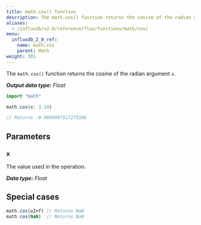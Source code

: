 ```yaml
---
title: math.cos() function
description: The math.cos() function returns the cosine of the radian argument `x`.
aliases:
  - /influxdb/v2.0/reference/flux/functions/math/cos/
menu:
  influxdb_2_0_ref:
    name: math.cos
    parent: Math
weight: 301
---
```


The `math.cos()` function returns the cosine of the radian argument `x`.

_**Output data type:** Float_

```js
import "math"

math.cos(x: 3.14)

// Returns -0.9999987317275396
```

## Parameters

### x
The value used in the operation.

_**Data type:** Float_

## Special cases
```js
math.cos(±Inf) // Returns NaN
math.cos(NaN)  // Returns NaN
```
